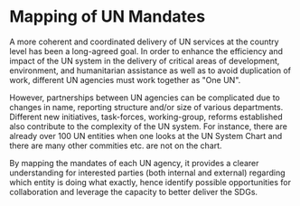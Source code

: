 # Mapping of UN Mandates

A more coherent and coordinated delivery of UN services at the country level has been a long-agreed goal.  In order to enhance the efficiency and impact of the UN system in the delivery of critical areas of development, environment, and humanitarian assistance as well as to avoid duplication of work, different UN agencies must work together as "One UN".  

However, partnerships between UN agencies can be complicated due to changes in name, reporting structure and/or size of various departments. Different new initiatives, task-forces, working-group, reforms established also contribute to the complexity of the UN system. For instance, there are already over 100 UN entities when one looks at the UN System Chart and there are many other commities etc. are not on the chart.  

By mapping the mandates of each UN agency, it provides a clearer understanding for interested parties (both internal and external) regarding which entity is doing what exactly, hence identify possible opportunities for collaboration and leverage the capacity to better deliver the SDGs.
